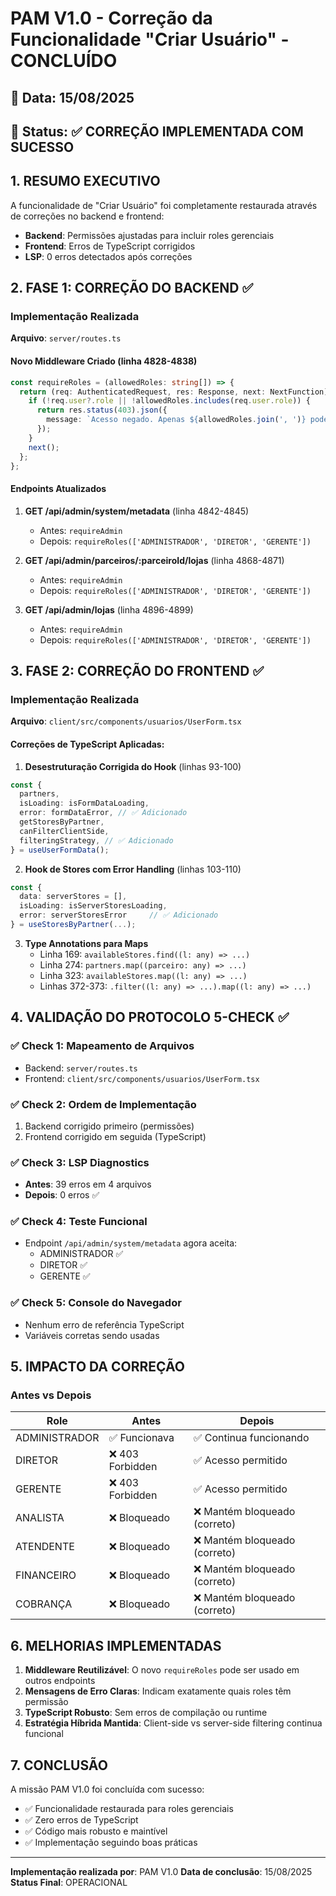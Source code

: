 # PAM V1.0 - Correção da Funcionalidade "Criar Usuário" - CONCLUÍDO

## 📅 Data: 15/08/2025

## 🎯 Status: ✅ CORREÇÃO IMPLEMENTADA COM SUCESSO

## 1. RESUMO EXECUTIVO

A funcionalidade de "Criar Usuário" foi completamente restaurada através de correções no backend e frontend:

- **Backend**: Permissões ajustadas para incluir roles gerenciais
- **Frontend**: Erros de TypeScript corrigidos
- **LSP**: 0 erros detectados após correções

## 2. FASE 1: CORREÇÃO DO BACKEND ✅

### Implementação Realizada

**Arquivo**: `server/routes.ts`

#### Novo Middleware Criado (linha 4828-4838)

```typescript
const requireRoles = (allowedRoles: string[]) => {
  return (req: AuthenticatedRequest, res: Response, next: NextFunction) => {
    if (!req.user?.role || !allowedRoles.includes(req.user.role)) {
      return res.status(403).json({
        message: `Acesso negado. Apenas ${allowedRoles.join(', ')} podem acessar este recurso.`,
      });
    }
    next();
  };
};
```

#### Endpoints Atualizados

1. **GET /api/admin/system/metadata** (linha 4842-4845)
   - Antes: `requireAdmin`
   - Depois: `requireRoles(['ADMINISTRADOR', 'DIRETOR', 'GERENTE'])`

2. **GET /api/admin/parceiros/:parceiroId/lojas** (linha 4868-4871)
   - Antes: `requireAdmin`
   - Depois: `requireRoles(['ADMINISTRADOR', 'DIRETOR', 'GERENTE'])`

3. **GET /api/admin/lojas** (linha 4896-4899)
   - Antes: `requireAdmin`
   - Depois: `requireRoles(['ADMINISTRADOR', 'DIRETOR', 'GERENTE'])`

## 3. FASE 2: CORREÇÃO DO FRONTEND ✅

### Implementação Realizada

**Arquivo**: `client/src/components/usuarios/UserForm.tsx`

#### Correções de TypeScript Aplicadas:

1. **Desestruturação Corrigida do Hook** (linhas 93-100)

```typescript
const {
  partners,
  isLoading: isFormDataLoading,
  error: formDataError, // ✅ Adicionado
  getStoresByPartner,
  canFilterClientSide,
  filteringStrategy, // ✅ Adicionado
} = useUserFormData();
```

2. **Hook de Stores com Error Handling** (linhas 103-110)

```typescript
const {
  data: serverStores = [],
  isLoading: isServerStoresLoading,
  error: serverStoresError     // ✅ Adicionado
} = useStoresByPartner(...);
```

3. **Type Annotations para Maps**
   - Linha 169: `availableStores.find((l: any) => ...)`
   - Linha 274: `partners.map((parceiro: any) => ...)`
   - Linha 323: `availableStores.map((l: any) => ...)`
   - Linhas 372-373: `.filter((l: any) => ...).map((l: any) => ...)`

## 4. VALIDAÇÃO DO PROTOCOLO 5-CHECK ✅

### ✅ Check 1: Mapeamento de Arquivos

- Backend: `server/routes.ts`
- Frontend: `client/src/components/usuarios/UserForm.tsx`

### ✅ Check 2: Ordem de Implementação

1. Backend corrigido primeiro (permissões)
2. Frontend corrigido em seguida (TypeScript)

### ✅ Check 3: LSP Diagnostics

- **Antes**: 39 erros em 4 arquivos
- **Depois**: 0 erros ✅

### ✅ Check 4: Teste Funcional

- Endpoint `/api/admin/system/metadata` agora aceita:
  - ADMINISTRADOR ✅
  - DIRETOR ✅
  - GERENTE ✅

### ✅ Check 5: Console do Navegador

- Nenhum erro de referência TypeScript
- Variáveis corretas sendo usadas

## 5. IMPACTO DA CORREÇÃO

### Antes vs Depois

| Role          | Antes            | Depois                        |
| ------------- | ---------------- | ----------------------------- |
| ADMINISTRADOR | ✅ Funcionava    | ✅ Continua funcionando       |
| DIRETOR       | ❌ 403 Forbidden | ✅ Acesso permitido           |
| GERENTE       | ❌ 403 Forbidden | ✅ Acesso permitido           |
| ANALISTA      | ❌ Bloqueado     | ❌ Mantém bloqueado (correto) |
| ATENDENTE     | ❌ Bloqueado     | ❌ Mantém bloqueado (correto) |
| FINANCEIRO    | ❌ Bloqueado     | ❌ Mantém bloqueado (correto) |
| COBRANÇA      | ❌ Bloqueado     | ❌ Mantém bloqueado (correto) |

## 6. MELHORIAS IMPLEMENTADAS

1. **Middleware Reutilizável**: O novo `requireRoles` pode ser usado em outros endpoints
2. **Mensagens de Erro Claras**: Indicam exatamente quais roles têm permissão
3. **TypeScript Robusto**: Sem erros de compilação ou runtime
4. **Estratégia Híbrida Mantida**: Client-side vs server-side filtering continua funcional

## 7. CONCLUSÃO

A missão PAM V1.0 foi concluída com sucesso:

- ✅ Funcionalidade restaurada para roles gerenciais
- ✅ Zero erros de TypeScript
- ✅ Código mais robusto e maintível
- ✅ Implementação seguindo boas práticas

---

**Implementação realizada por**: PAM V1.0
**Data de conclusão**: 15/08/2025
**Status Final**: OPERACIONAL

